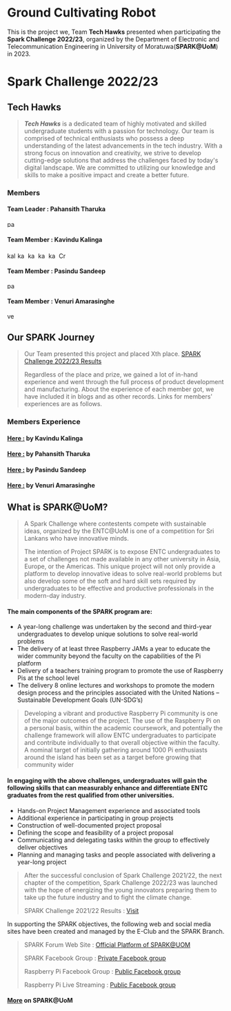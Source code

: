 # Ground Cultivating Robot

This is the project we, Team **Tech Hawks** presented when participating the **Spark Challenge 2022/23**, organized by the Department of Electronic and Telecommunication Engineering in University of Moratuwa(**SPARK@UoM**) in 2023.



# Spark Challenge 2022/23

## Tech Hawks

>***Tech Hawks*** is a dedicated team of highly motivated and skilled undergraduate students with a passion for technology. Our team is comprised of technical enthusiasts who possess a deep understanding of the latest advancements in the tech industry. With a strong focus on innovation and creativity, we strive to develop cutting-edge solutions that address the challenges faced by today's digital landscape. We are committed to utilizing our knowledge and skills to make a positive impact and create a better future.

### Members

#### Team Leader : Pahansith Tharuka
<p align="left">
<a href="https://github.com/Pahansith7" target="blank"><img align="center" src="https://raw.githubusercontent.com/rahuldkjain/github-profile-readme-generator/master/src/images/icons/Social/linked-in-alt.svg" alt="pahansiththaruka" height="15" width="20" /></a>
</p>

#### Team Member : Kavindu Kalinga
<p align="left">
<a href="https://www.linkedin.com/in/kalingachandrasiri" target="blank"><img align="center" src="https://raw.githubusercontent.com/rahuldkjain/github-profile-readme-generator/master/src/images/icons/Social/linked-in-alt.svg" alt="kalingachandrasiri" height="15" width="20" /></a>
<a href="https://twitter.com/yuk_kalinga_c" target="blank"><img align="center" src="https://raw.githubusercontent.com/rahuldkjain/github-profile-readme-generator/master/src/images/icons/Social/twitter.svg" alt="kavindukalinga" height="15" width="20" /></a>
<a href="https://stackoverflow.com/users/16277941/kavindu-kalinga" target="blank"><img align="center" src="https://raw.githubusercontent.com/rahuldkjain/github-profile-readme-generator/master/src/images/icons/Social/stack-overflow.svg" alt="kavindu-kalinga" height="15" width="20" /></a>
<a href="https://www.facebook.com/kavindu.kalinga" target="blank"><img align="center" src="https://raw.githubusercontent.com/rahuldkjain/github-profile-readme-generator/master/src/images/icons/Social/facebook.svg" alt="kavindu.kalinga" height="15" width="20" /></a>
<a href="https://www.instagram.com/kavindu_kalinga" target="blank"><img align="center" src="https://raw.githubusercontent.com/rahuldkjain/github-profile-readme-generator/master/src/images/icons/Social/instagram.svg" alt="kavindu_kalinga" height="15" width="20" /></a>
<!-- <a href="https://www.youtube.com/c/uckvw2mrlhn_qxktjxyzahzw" target="blank"><img align="center" src="https://raw.githubusercontent.com/rahuldkjain/github-profile-readme-generator/master/src/images/icons/Social/youtube.svg" alt="uckvw2mrlhn_qxktjxyzahzw" height="15" width="20" /></a> -->
<a href="https://discord.gg/CrazzyHawK#8536" target="blank"><img align="center" src="https://raw.githubusercontent.com/rahuldkjain/github-profile-readme-generator/master/src/images/icons/Social/discord.svg" alt="CrazzyHawK#8536" height="15" width="20" /></a>
</p>

#### Team Member : Pasindu Sandeep
<p align="left">
<a href="https://www.linkedin.com/in/pasindu-sandeep-367a81260" target="blank"><img align="center" src="https://raw.githubusercontent.com/rahuldkjain/github-profile-readme-generator/master/src/images/icons/Social/linked-in-alt.svg" alt="pasindusandeep" height="15" width="20" /></a>
</p>

#### Team Member : Venuri Amarasinghe
<p align="left">
<a href="https://github.com/VenuriAmarasinghe" target="blank"><img align="center" src="https://raw.githubusercontent.com/rahuldkjain/github-profile-readme-generator/master/src/images/icons/Social/linked-in-alt.svg" alt="venuriamarasinghe" height="15" width="20" /></a>
</p>

## Our SPARK Journey 

>Our Team presented this project and placed Xth place. [SPARK Challenge 2022/23 Results](https://ent.uom.lk/spark-at-uom/spark-challenge-2021-22-results/)
>
>Regardless of the place and prize, we gained a lot of in-hand experience and went through the full process of product development and manufacturing. About the experience of each member got, we have included it in blogs and as other records. Links for members' experiences are as follows.

### Members Experience

#### [Here :](https://kalingachandrasiri.blogspot.com/2023/02/spark-challenge-2023.html) by Kavindu Kalinga
#### [Here :](https://github.com/Pahansith7) by Pahansith Tharuka
#### [Here :](https://github.com/pasindu201) by Pasindu Sandeep
#### [Here :](https://github.com/VenuriAmarasinghe) by Venuri Amarasinghe



## What is SPARK@UoM? 

>A Spark Challenge where contestents compete with sustainable ideas, organized by the ENTC@UoM is one of a competition for Sri Lankans who have innovative minds.  
>
>The intention of Project SPARK is to expose ENTC undergraduates to a set of challenges not made available in any other university in Asia, Europe, or the Americas. This unique project will not only provide a platform to develop innovative ideas to solve real-world problems but also develop some of the soft and hard skill sets required by undergraduates to be effective and productive professionals in the modern-day industry.
>

#### The main components of the SPARK program are:

<ul>
  <li>A year-long challenge was undertaken by the second and third-year undergraduates to develop unique solutions to solve real-world problems</li>
  <li>The delivery of at least three Raspberry JAMs a year to educate the wider community beyond the faculty on the capabilities of the Pi platform </li>
  <li>Delivery of a teachers training program to promote the use of Raspberry Pis at the school level </li>
  <li>The delivery 8 online lectures and workshops to promote the modern design process and the principles associated with the United Nations – Sustainable Development Goals (UN-SDG’s) </li>
</ul>

>Developing a vibrant and productive Raspberry Pi community is one of the major outcomes of the project. The use of the Raspberry Pi on a personal basis, within the academic coursework, and potentially the challenge framework will allow ENTC undergraduates to participate and contribute individually to that overall objective within the faculty. A nominal target of initially gathering around 1000 Pi enthusiasts around the island has been set as a target before growing that community wider
>
#### In engaging with the above challenges, undergraduates will gain the following skills that can measurably enhance and differentiate ENTC graduates from the rest qualified from other universities.

<ul>
  <li>Hands-on Project Management experience and associated tools</li>
  <li>Additional experience in participating in group projects</li>
  <li>Construction of well-documented project proposal</li>
  <li>Defining the scope and feasibility of a project proposal</li>
  <li>Communicating and delegating tasks within the group to effectively deliver objectives</li>
  <li>Planning and managing tasks and people associated with delivering a year-long project</li>  
</ul>

>After the successful conclusion of Spark Challenge 2021/22, the next chapter of the competition, Spark Challenge 2022/23 was launched with the hope of energizing the young innovators preparing them to take up the future industry and to fight the climate change.
>
> SPARK Challenge 2021/22 Results : [Visit](https://ent.uom.lk/spark-at-uom/spark-challenge-2021-22-results/)

In supporting the SPARK objectives, the following web and social media sites have been created and managed by the E-Club and the SPARK Branch.
>SPARK Forum Web Site : [Official Platform of SPARK@UOM](https://ent.uom.lk/spark/)
>
>SPARK Facebook Group : [Private Facebook group](https://www.facebook.com/groups/231636991939892)
>
>Raspberry Pi Facebook Group : [Public Facebook group](https://www.facebook.com/groups/raspberrypicommunitylk)
>
>Raspberry Pi Live Streaming : [Public Facebook group](https://www.facebook.com/SparkUoM)

#### [More](https://ent.uom.lk/spark-at-uom/) on SPARK@UoM 

